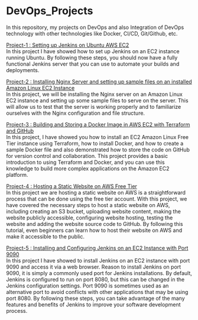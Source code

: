 # DevOps_Projects

In this repository, my projects on DevOps and also Integration of DevOps technology with other technologies like Docker, CI/CD, Git/Github, etc.<br>

<a href="https://github.com/sajathfirthows/DevOps_Projects/tree/master/Setting%20up%20Jenkins%20on%20Ubuntu%20AWS%20EC2">Project-1 : Setting up Jenkins on Ubuntu AWS EC2</a><br>
In this project I have showed how to set up Jenkins on an EC2 instance running Ubuntu. By following these steps, you should now have a fully functional Jenkins server that you can use to automate your builds and deployments.<br>

<a href="https://github.com/sajathfirthows/DevOps_Projects/tree/master/Installing%20Nginx%20Server%20and%20setting%20up%20sample%20files%20on%20an%20installed%20Amazon%20Linux%20EC2%20Instance">Project-2 : Installing Nginx Server and setting up sample files on an installed Amazon Linux EC2 Instance</a><br>
In this project, we will be installing the Nginx server on an Amazon Linux EC2 instance and setting up some sample files to serve on the server. This will allow us to test that the server is working properly and to familiarize ourselves with the Nginx configuration and file structure.<br>

<a href="https://github.com/sajathfirthows/DevOps_Projects/tree/master/Building%20and%20Storing%20a%20Docker%20Image%20in%20AWS%20EC2%20with%20Terraform%20and%20GitHub:%20A%20Step-by-Step%20Guide">Project-3 : Building and Storing a Docker Image in AWS EC2 with Terraform and GitHub</a><br>
In this project, I have showed you how to install an EC2 Amazon Linux Free Tier instance using Terraform, how to install Docker, and how to create a sample Docker file and also demonstrated how to store the code on GitHub for version control and collaboration. This project provides a basic introduction to using Terraform and Docker, and you can use this knowledge to build more complex applications on the Amazon EC2 platform.


<a href="https://github.com/sajathfirthows/DevOps_Projects/tree/master/Hosting%20a%20Static%20Website%20on%20AWS%20Free%C2%A0Tier">Project-4 : Hosting a Static Website on AWS Free Tier</a><br>
In this project we are hosting a static website on AWS is a straightforward process that can be done using the free tier account. With this project, we have covered the necessary steps to host a static website on AWS, including creating an S3 bucket, uploading website content, making the website publicly accessible, configuring website hosting, testing the website and adding the website source code to GitHub. By following this tutorial, even beginners can learn how to host their website on AWS and make it accessible to the public. 


<a href="https://github.com/sajathfirthows/DevOps_Projects/tree/master/Installing%20and%20Configuring%20Jenkins%20on%20an%20EC2%20Instance%20with%20Port%209090">Project-5 : Installing and Configuring Jenkins on an EC2 Instance with Port 9090</a><br>
In this project I have showed to install Jenkins on an EC2 instance with port 9090 and access it via a web browser. Reason to install Jenkins on port 9090, it is simply a commonly used port for Jenkins installations. By default, Jenkins is configured to run on port 8080, but this can be changed in the Jenkins configuration settings. Port 9090 is sometimes used as an alternative port to avoid conflicts with other applications that may be using port 8080. By following these steps, you can take advantage of the many features and benefits of Jenkins to improve your software development process.



